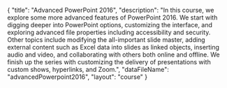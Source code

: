 {
	"title": "Advanced PowerPoint 2016",
	"description": "In this course, we explore some more advanced features of PowerPoint 2016. We start with digging deeper into PowerPoint options, customizing the interface, and exploring advanced file properties including accessibility and security. Other topics include modifying the all-important slide master, adding external content such as Excel data into slides as linked objects, inserting audio and video, and collaborating with others both online and offline. We finish up the series with customizing the delivery of presentations with custom shows, hyperlinks, and Zoom.",
	"dataFileName": "advancedPowerpoint2016",
	"layout": "course"
}